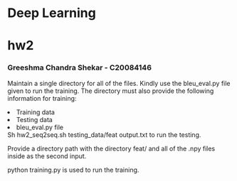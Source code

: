 # Deep Learning 
# hw2

### Greeshma Chandra Shekar - C20084146

Maintain a single directory for all of the files. Kindly use the bleu_eval.py file given to run the training.
The directory must also provide the following information for training:
<li>
Training data
</li>
<li>
Testing data
</li>
<li>
bleu_eval.py file
</li>
Sh hw2_seq2seq.sh testing_data/feat output.txt to run the testing. 

Provide a directory path with the directory feat/ and all of the .npy files inside as the second input.

python training.py is used to run the training.




